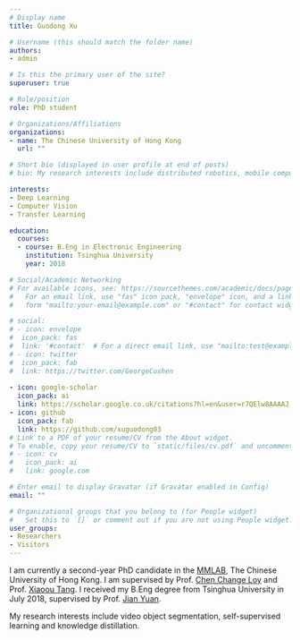 ```yaml
---
# Display name
title: Guodong Xu

# Username (this should match the folder name)
authors:
- admin

# Is this the primary user of the site?
superuser: true

# Role/position
role: PhD student

# Organizations/Affiliations
organizations:
- name: The Chinese University of Hong Kong
  url: ""

# Short bio (displayed in user profile at end of posts)
# bio: My research interests include distributed robotics, mobile computing and programmable matter.

interests:
- Deep Learning
- Computer Vision
- Transfer Learning

education:
  courses:
  - course: B.Eng in Electronic Engineering
    institution: Tsinghua University
    year: 2018

# Social/Academic Networking
# For available icons, see: https://sourcethemes.com/academic/docs/page-builder/#icons
#   For an email link, use "fas" icon pack, "envelope" icon, and a link in the
#   form "mailto:your-email@example.com" or "#contact" for contact widget.

# social:
# - icon: envelope
#  icon_pack: fas
#  link: '#contact'  # For a direct email link, use "mailto:test@example.org".
# - icon: twitter
#  icon_pack: fab
#  link: https://twitter.com/GeorgeCushen
  
- icon: google-scholar
  icon_pack: ai
  link: https://scholar.google.co.uk/citations?hl=en&user=r7QElw8AAAAJ
- icon: github
  icon_pack: fab
  link: https://github.com/xuguodong03
# Link to a PDF of your resume/CV from the About widget.
# To enable, copy your resume/CV to `static/files/cv.pdf` and uncomment the lines below.
# - icon: cv
#   icon_pack: ai
#   link: google.com

# Enter email to display Gravatar (if Gravatar enabled in Config)
email: ""

# Organizational groups that you belong to (for People widget)
#   Set this to `[]` or comment out if you are not using People widget.
user_groups:
- Researchers
- Visitors
---
```


I am currently a second-year PhD candidate in the [MMLAB](http://mmlab.ie.cuhk.edu.hk/), The Chinese University of Hong Kong. I am supervised by Prof. [Chen Change Loy](http://personal.ie.cuhk.edu.hk/~ccloy/index.html) and Prof. [Xiaoou Tang](https://www.ie.cuhk.edu.hk/people/xotang.shtml). I received my B.Eng degree from Tsinghua University in July 2018, supervised by Prof. [Jian Yuan](http://www.ee.tsinghua.edu.cn/publish/ee/4157/2010/20101217151546455509516/20101217151546455509516_.html). 

My research interests include video object segmentation, self-supervised learning and knowledge distillation.

